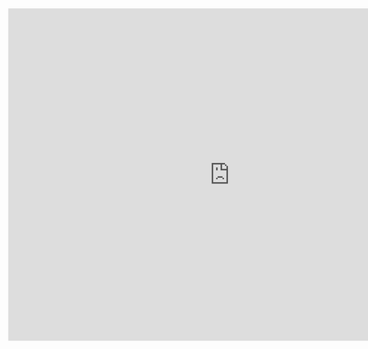 # <iframe src="https://data.oecd.org/chart/6vt2" width="900" height="675" style="border: 0" mozallowfullscreen="true" webkitallowfullscreen="true" allowfullscreen="true"><a href="https://data.oecd.org/chart/6vt2" target="_blank">OECD Chart: General government debt, Total, % of GDP, Annual, 2017 – 2018</a></iframe>

# <div class="flourish-embed flourish-chart" data-src="visualisation/7692074"><script src="https://public.flourish.studio/resources/embed.js"></script></div>


